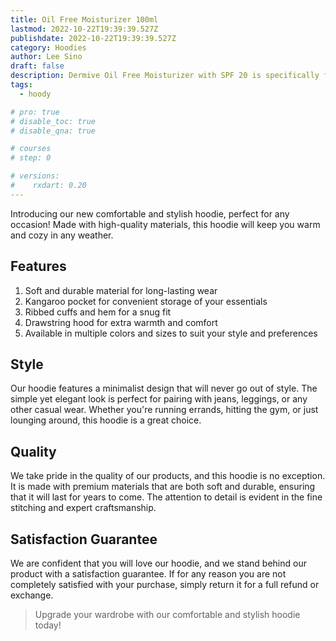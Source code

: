 ```yaml
---
title: Oil Free Moisturizer 100ml
lastmod: 2022-10-22T19:39:39.527Z
publishdate: 2022-10-22T19:39:39.527Z
category: Hoodies
author: Lee Sino
draft: false
description: Dermive Oil Free Moisturizer with SPF 20 is specifically formulated with ceramides, hyaluronic acid & sunscreen.
tags:
  - hoody

# pro: true
# disable_toc: true
# disable_qna: true

# courses
# step: 0

# versions:
#    rxdart: 0.20
---
```


Introducing our new comfortable and stylish hoodie, perfect for any occasion! Made with high-quality materials, this hoodie will keep you warm and cozy in any weather.

## Features

1. Soft and durable material for long-lasting wear
1. Kangaroo pocket for convenient storage of your essentials
1. Ribbed cuffs and hem for a snug fit
1. Drawstring hood for extra warmth and comfort
1. Available in multiple colors and sizes to suit your style and preferences

## Style

Our hoodie features a minimalist design that will never go out of style. The simple yet elegant look is perfect for pairing with jeans, leggings, or any other casual wear. Whether you're running errands, hitting the gym, or just lounging around, this hoodie is a great choice.

## Quality

We take pride in the quality of our products, and this hoodie is no exception. It is made with premium materials that are both soft and durable, ensuring that it will last for years to come. The attention to detail is evident in the fine stitching and expert craftsmanship.

## Satisfaction Guarantee

We are confident that you will love our hoodie, and we stand behind our product with a satisfaction guarantee. If for any reason you are not completely satisfied with your purchase, simply return it for a full refund or exchange.

> Upgrade your wardrobe with our comfortable and stylish hoodie today!
